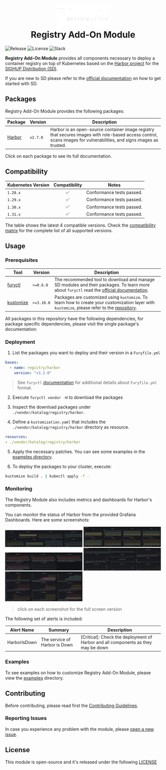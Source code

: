 <h1 align="center">
<picture>
  <source media="(prefers-color-scheme: dark)" srcset="https://raw.githubusercontent.com/sighupio/distribution/refs/heads/main/docs/assets/white-logo.png">
  <source media="(prefers-color-scheme: light)" srcset="https://raw.githubusercontent.com/sighupio/distribution/refs/heads/main/docs/assets/black-logo.png">
  <img alt="Shows a black logo in light color mode and a white one in dark color mode." src="https://raw.githubusercontent.com/sighupio/distribution/refs/heads/main/docs/assets/white-logo.png">
</picture><br/>
  Registry Add-On Module
</h1>

![Release](https://img.shields.io/github/v/release/sighupio/add-on-registry?label=Latest%20Release)
![License](https://img.shields.io/github/license/sighupio/add-on-registry?label=License)
![Slack](https://img.shields.io/badge/slack-@kubernetes/fury-yellow.svg?logo=slack&label=Slack)

<!-- <SD-DOCS> -->

**Registry Add-On Module** provides all components necessary to deploy a container registry on top of Kubernetes based on the [Harbor project][harbor-site] for the [SIGHUP Distribution (SD)][kfd-repo].

If you are new to SD please refer to the [official documentation][sd-docs] on how to get started with SD.

## Packages

Registry Add-On Module provides the following packages:

| Package                  | Version  | Description                                                                                                                                                          |
| ------------------------ | -------- | -------------------------------------------------------------------------------------------------------------------------------------------------------------------- |
| [Harbor](katalog/harbor) | `v2.7.0` | Harbor is an open-source container image registry that secures images with role-based access control, scans images for vulnerabilities, and signs images as trusted. |

Click on each package to see its full documentation.

## Compatibility

| Kubernetes Version |   Compatibility    | Notes                                               |
| ------------------ | :----------------: | --------------------------------------------------- |
| `1.28.x`           | :white_check_mark: | Conformance tests passed.                           |
| `1.29.x`           | :white_check_mark: | Conformance tests passed.                           |
| `1.30.x`           | :white_check_mark: | Conformance tests passed.                           |
| `1.31.x`           | :white_check_mark: | Conformance tests passed.                           |

The table shows the latest 4 compatible versions. Check the [compatibility matrix][compatibility-matrix] for the complete list of all supported versions.

## Usage

### Prerequisites

| Tool                        | Version    | Description                                                                                                                                                    |
| --------------------------- | ---------- | -------------------------------------------------------------------------------------------------------------------------------------------------------------- |
| [furyctl][furyctl-repo]     | `>=0.6.0`  | The recommended tool to download and manage SD modules and their packages. To learn more about `furyctl` read the [official documentation][furyctl-repo].     |
| [kustomize][kustomize-repo] | `>=3.10.0` | Packages are customized using `kustomize`. To learn how to create your customization layer with `kustomize`, please refer to the [repository][kustomize-repo]. |

All packages in this repository have the following dependencies, for package specific dependencies, please visit the single package's documentation:

### Deployment

1. List the packages you want to deploy and their version in a `Furyfile.yml`

```yaml
bases:
  - name: registry/harbor
    version: "v3.2.0"
```

> See `furyctl` [documentation][furyctl-repo] for additional details about `Furyfile.yml` format.

2. Execute `furyctl vendor -H` to download the packages

3. Inspect the download packages under `./vendor/katalog/registry/harbor`.

4. Define a `kustomization.yaml` that includes the `./vendor/katalog/registry/harbor` directory as resource.

```yaml
resources:
- ./vendor/katalog/registry/harbor
```

5. Apply the necessary patches. You can see some examples in the [examples directory](examples/).

6. To deploy the packages to your cluster, execute:

```bash
kustomize build . | kubectl apply -f -
```

### Monitoring

The Registry Module also includes metrics and dashboards for Harbor's components.

You can monitor the status of Harbor from the provided Grafana Dashboards. Here are some screenshots:

<!-- markdownlint-disable MD033 -->
<a href="docs/images/screenshots/harbor-general-info.png"><img src="docs/images/screenshots/harbor-general-info.png" width="250"/></a>
<a href="docs/images/screenshots/harbor-general-metrics.png"><img src="docs/images/screenshots/harbor-general-metrics.png" width="250"/></a>
<a href="docs/images/screenshots/harbor-core-metrics.png"><img src="docs/images/screenshots/harbor-core-metrics.png" width="250"/></a>
<a href="docs/images/screenshots/harbor-jobservice-metrics.png"><img src="docs/images/screenshots/harbor-jobservice-metrics.png" width="250"/></a>
<a href="docs/images/screenshots/harbor-registry-metrics.png"><img src="docs/images/screenshots/harbor-registry-metrics.png" width="250"/></a>
<!-- markdownlint-enable MD033 -->

> click on each screenshot for the full screen version

The following set of alerts is included:

| Alert Name                         | Summary                                                                                                                                             | Description                                                                                     |
| ---------------------------------- | --------------------------------------------------------------------------------------------------------------------------------------------------- | ----------------------------------------------------------------------------------------------- |
| HarborIsDown                       | The service of Harbor is Down                                                                                                                       | [Critical]: Check the deployment of Harbor and all components as they may be down               |

### Examples

To see examples on how to customize Registry Add-On Module, please view the [examples](examples) directory.

<!-- Links -->
[harbor-site]: https://goharbor.io/
[kfd-monitoring]: https://github.com/sighupio/fury-kubernetes-monitoring
[furyctl-repo]: https://github.com/sighupio/furyctl
[sighup-page]: https://sighup.io
[kfd-repo]: https://github.com/sighupio/fury-distribution
[kustomize-repo]: https://github.com/kubernetes-sigs/kustomize
[sd-docs]: https://docs.kubernetesfury.com/docs/distribution/
[compatibility-matrix]: https://github.com/sighupio/add-on-registry/blob/master/docs/COMPATIBILITY_MATRIX.md

<!-- </SD-DOCS> -->

<!-- <FOOTER> -->

## Contributing

Before contributing, please read first the [Contributing Guidelines](docs/CONTRIBUTING.md).

### Reporting Issues

In case you experience any problem with the module, please [open a new issue](https://github.com/sighupio/add-on-registry/issues/new/choose).

## License

This module is open-source and it's released under the following [LICENSE](LICENSE)

<!-- </FOOTER> -->
